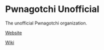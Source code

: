 # Pwnagotchi Unofficial
The unofficial Pwnagotchi organization.

[Website](https://pwnagotchi.org)

[Wiki](https://pwnagotchi-unofficial.github.io)
